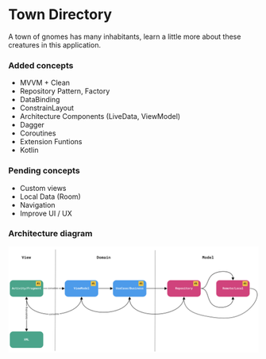 # Town Directory

A town of gnomes has many inhabitants, learn a little more about these creatures in this application.

### Added concepts
- MVVM + Clean
- Repository Pattern, Factory
- DataBinding
- ConstrainLayout
- Architecture Components (LiveData, ViewModel)
- Dagger
- Coroutines
- Extension Funtions
- Kotlin

### Pending concepts
- Custom views
- Local Data (Room)
- Navigation
- Improve UI / UX

### Architecture diagram

![Architecture Flowchart](https://github.com/hugo-figueroa/TownRepository/blob/master/architecture.png)
